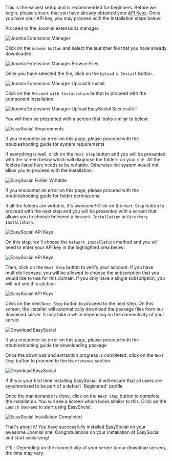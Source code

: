 This is the easiest setup and is recommended for beginners. Before we begin, please ensure that you have already obtained your [API Keys](/welcome/obtaining_api_key). Once you have your API key, you may proceed with the installation steps below:


Proceed to the Joomla! extensions manager.

![Joomla Extensions Manager](/images/administrators/02_setup/install_launcher_1.png)




Click on the `browse button` and select the launcher file that you have already downloaded.

![Joomla Extensions Manager Browse Files](/images/administrators/02_setup/install_launcher_2.png)




Once you have selected the file, click on the `Upload & Install` button.

![Joomla Extensions Manager Upload & Install](/images/administrators/02_setup/install_launcher_3.png)




Click on the `Proceed with Installation` button to proceed with the component installation.

![Joomla Extensions Manager Upload EasySocial Successfull](/images/administrators/02_setup/install_launcher_4.png)




You will then be presented with a screen that looks similar to below:

![EasySocial Requirements](/images/administrators/02_setup/install_launcher_5.png)

<div class="alert alert-notice">If you encounter an error on this page, please proceed with the troubleshooting guide for system requirements</div>




If everything is well, click on the `Next Step` button and you will be presented with the screen below which will diagnose the folders on your site. All the folders listed here needs to be writable. Otherwise the system would not allow you to proceed with the installation. 

![EasySocial Folder Writable](/images/administrators/02_setup/install_launcher_6.png)

<div class="alert alert-notice">If you encounter an error on this page, please proceed with the troubleshooting guide for folder permissions</div>





If all the folders are writable, it's awesome! Click on the `Next Step` button to proceed with the next step and you will be presented with a screen that allows you to choose between a `Network Installation` or `Directory Installation`.

![EasySocial API Keys](/images/administrators/02_setup/install_launcher_7.png)




On this step, we'll choose the `Network Installation` method and you will need to enter your API key in the highlighted area below:

![EasySocial API Keys](/images/administrators/02_setup/install_launcher_8.png)





Then, click on the `Next Step` button to verify your account. If you have multiple licenses, you will be allowed to choose the subscription that you would like to use for this domain. If you only have a single subscription, you will not see this section.

![EasySocial API Keys](/images/administrators/02_setup/install_launcher_9.png)







Click on the next `Next Step` button to proceed to the next step. On this screen, the installer will automatically download the package files from our download server. It may take a while depending on the connectivity of your server.

![Download EasySocial](/images/administrators/02_setup/install_launcher_10.png)

<div class="alert alert-notice">If you encounter an error on this page, please proceed with the troubleshooting guide for downloading package</div>






Once the download and extraction progress is completed, click on the `Next Step` button to proceed to the `Maintenance` section.

![Download EasySocial](/images/administrators/02_setup/install_launcher_11.png)

<div class="well">
If this is your first time installing EasySocial, it will ensure that all users are synchronized to be part of a default `Registered` profile
</div>


Once the maintenance is done, click on the `Next Step` button to complete the installation. You will see a screen which looks similar to this. Click on the `Launch Backend` to start using EasySocial.

![EasySocial Installation Completed](/images/administrators/02_setup/install_launcher_12.png)


That's about it! You have successfully installed EasySocial on your awesome Joomla! site. Congratulations on your installation of EasySocial and start socializing!

[^1] : Depending on the connectivity of your server to our download servers, the time may vary.